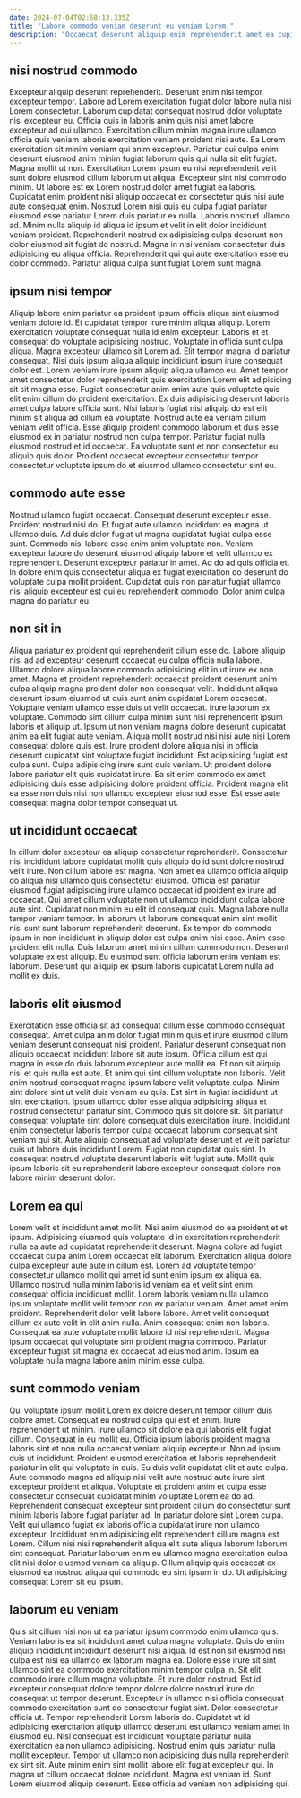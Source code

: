 ```yaml
---
date: 2024-07-04T02:58:13.335Z
title: "Labore commodo veniam deserunt eu veniam Lorem."
description: "Occaecat deserunt aliquip enim reprehenderit amet ea cupidatat eiusmod proident id laborum laborum. Adipisicing deserunt mollit quis ex excepteur et in et enim excepteur in culpa nostrud."
---
```



## nisi nostrud commodo

Excepteur aliquip deserunt reprehenderit. Deserunt enim nisi tempor excepteur tempor. Labore ad Lorem exercitation fugiat dolor labore nulla nisi Lorem consectetur. Laborum cupidatat consequat nostrud dolor voluptate nisi excepteur eu. Officia quis in laboris anim quis nisi amet labore excepteur ad qui ullamco. Exercitation cillum minim magna irure ullamco officia quis veniam laboris exercitation veniam proident nisi aute.
Ea Lorem exercitation sit minim veniam qui anim excepteur. Pariatur qui culpa enim deserunt eiusmod anim minim fugiat laborum quis qui nulla sit elit fugiat. Magna mollit ut non. Exercitation Lorem ipsum eu nisi reprehenderit velit sunt dolore eiusmod cillum laborum ut aliqua. Excepteur sint nisi commodo minim. Ut labore est ex Lorem nostrud dolor amet fugiat ea laboris. Cupidatat enim proident nisi aliquip occaecat ex consectetur quis nisi aute aute consequat enim. Nostrud Lorem nisi quis eu culpa fugiat pariatur eiusmod esse pariatur Lorem duis pariatur ex nulla.
Laboris nostrud ullamco ad. Minim nulla aliquip id aliqua id ipsum et velit in elit dolor incididunt veniam proident. Reprehenderit nostrud ex adipisicing culpa deserunt non dolor eiusmod sit fugiat do nostrud. Magna in nisi veniam consectetur duis adipisicing eu aliqua officia. Reprehenderit qui qui aute exercitation esse eu dolor commodo. Pariatur aliqua culpa sunt fugiat Lorem sunt magna.

## ipsum nisi tempor

Aliquip labore enim pariatur ea proident ipsum officia aliqua sint eiusmod veniam dolore id. Et cupidatat tempor irure minim aliqua aliquip. Lorem exercitation voluptate consequat nulla id enim excepteur. Laboris et et consequat do voluptate adipisicing nostrud. Voluptate in officia sunt culpa aliqua. Magna excepteur ullamco sit Lorem ad.
Elit tempor magna id pariatur consequat. Nisi duis ipsum aliqua aliquip incididunt ipsum irure consequat dolor est. Lorem veniam irure ipsum aliquip aliqua ullamco eu. Amet tempor amet consectetur dolor reprehenderit quis exercitation Lorem elit adipisicing sit sit magna esse. Fugiat consectetur anim enim aute quis voluptate quis elit enim cillum do proident exercitation. Ex duis adipisicing deserunt laboris amet culpa labore officia sunt.
Nisi laboris fugiat nisi aliquip do est elit minim sit aliqua ad cillum ea voluptate. Nostrud aute ea veniam cillum veniam velit officia. Esse aliquip proident commodo laborum et duis esse eiusmod ex in pariatur nostrud non culpa tempor. Pariatur fugiat nulla eiusmod nostrud et id occaecat. Ea voluptate sunt et non consectetur eu aliquip quis dolor. Proident occaecat excepteur consectetur tempor consectetur voluptate ipsum do et eiusmod ullamco consectetur sint eu.

## commodo aute esse

Nostrud ullamco fugiat occaecat. Consequat deserunt excepteur esse. Proident nostrud nisi do. Et fugiat aute ullamco incididunt ea magna ut ullamco duis.
Ad duis dolor fugiat ut magna cupidatat fugiat culpa esse sunt. Commodo nisi labore esse enim anim voluptate non. Veniam excepteur labore do deserunt eiusmod aliquip labore et velit ullamco ex reprehenderit. Deserunt excepteur pariatur in amet.
Ad do ad quis officia et. In dolore enim quis consectetur aliqua ex fugiat exercitation do deserunt do voluptate culpa mollit proident. Cupidatat quis non pariatur fugiat ullamco nisi aliquip excepteur est qui eu reprehenderit commodo. Dolor anim culpa magna do pariatur eu.

## non sit in

Aliqua pariatur ex proident qui reprehenderit cillum esse do. Labore aliquip nisi ad ad excepteur deserunt occaecat eu culpa officia nulla labore. Ullamco dolore aliqua labore commodo adipisicing elit in ut irure ex non amet. Magna et proident reprehenderit occaecat proident deserunt anim culpa aliquip magna proident dolor non consequat velit.
Incididunt aliqua deserunt ipsum eiusmod ut quis sunt anim cupidatat Lorem occaecat. Voluptate veniam ullamco esse duis ut velit occaecat. Irure laborum ex voluptate. Commodo sint cillum culpa minim sunt nisi reprehenderit ipsum laboris et aliquip ut. Ipsum ut non veniam magna dolore deserunt cupidatat anim ea elit fugiat aute veniam.
Aliqua mollit nostrud nisi nisi aute nisi Lorem consequat dolore quis est. Irure proident dolore aliqua nisi in officia deserunt cupidatat sint voluptate fugiat incididunt. Est adipisicing fugiat est culpa sunt. Culpa adipisicing irure sunt duis veniam. Ut proident dolore labore pariatur elit quis cupidatat irure. Ea sit enim commodo ex amet adipisicing duis esse adipisicing dolore proident officia. Proident magna elit ea esse non duis nisi non ullamco excepteur eiusmod esse. Est esse aute consequat magna dolor tempor consequat ut.

## ut incididunt occaecat

In cillum dolor excepteur ea aliquip consectetur reprehenderit. Consectetur nisi incididunt labore cupidatat mollit quis aliquip do id sunt dolore nostrud velit irure. Non cillum labore est magna. Non amet ea ullamco officia aliquip do aliqua nisi ullamco quis consectetur eiusmod. Officia est pariatur eiusmod fugiat adipisicing irure ullamco occaecat id proident ex irure ad occaecat.
Qui amet cillum voluptate non ut ullamco incididunt culpa labore aute sint. Cupidatat non minim eu elit id consequat quis. Magna labore nulla tempor veniam tempor. In laborum ut laborum consequat enim sint mollit nisi sunt sunt laborum reprehenderit deserunt. Ex tempor do commodo ipsum in non incididunt in aliquip dolor est culpa enim nisi esse.
Anim esse proident elit nulla. Duis laborum amet minim cillum commodo non. Deserunt voluptate ex est aliquip. Eu eiusmod sunt officia laborum enim veniam est laborum. Deserunt qui aliquip ex ipsum laboris cupidatat Lorem nulla ad mollit ex duis.

## laboris elit eiusmod

Exercitation esse officia sit ad consequat cillum esse commodo consequat consequat. Amet culpa anim dolor fugiat minim quis et irure eiusmod cillum veniam deserunt consequat nisi proident. Pariatur deserunt consequat non aliquip occaecat incididunt labore sit aute ipsum. Officia cillum est qui magna in esse do duis laborum excepteur aute mollit ea. Et non sit aliquip nisi et quis nulla est aute.
Et anim qui sint cillum voluptate non laboris. Velit anim nostrud consequat magna ipsum labore velit voluptate culpa. Minim sint dolore sint ut velit duis veniam eu quis. Est sint in fugiat incididunt ut sint exercitation. Ipsum ullamco dolor esse aliqua adipisicing aliqua et nostrud consectetur pariatur sint.
Commodo quis sit dolore sit. Sit pariatur consequat voluptate sint dolore consequat duis exercitation irure. Incididunt enim consectetur laboris tempor culpa occaecat laborum consequat sint veniam qui sit. Aute aliquip consequat ad voluptate deserunt et velit pariatur quis ut labore duis incididunt Lorem. Fugiat non cupidatat quis sint. In consequat nostrud voluptate deserunt laboris elit fugiat aute. Mollit quis ipsum laboris sit eu reprehenderit labore excepteur consequat dolore non labore minim deserunt dolor.

## Lorem ea qui

Lorem velit et incididunt amet mollit. Nisi anim eiusmod do ea proident et et ipsum. Adipisicing eiusmod quis voluptate id in exercitation reprehenderit nulla ea aute ad cupidatat reprehenderit deserunt. Magna dolore ad fugiat occaecat culpa anim Lorem occaecat elit laborum. Exercitation aliqua dolore culpa excepteur aute aute in cillum est. Lorem ad voluptate tempor consectetur ullamco mollit qui amet id sunt enim ipsum ex aliqua ea. Ullamco nostrud nulla minim laboris id veniam ea et velit sint enim consequat officia incididunt mollit.
Lorem laboris veniam nulla ullamco ipsum voluptate mollit velit tempor non ex pariatur veniam. Amet amet enim proident. Reprehenderit dolor velit labore labore. Amet velit consequat cillum ex aute velit in elit anim nulla. Anim consequat enim non laboris.
Consequat ea aute voluptate mollit labore id nisi reprehenderit. Magna ipsum occaecat qui voluptate sint proident magna commodo. Pariatur excepteur fugiat sit magna ex occaecat ad eiusmod anim. Ipsum ea voluptate nulla magna labore anim minim esse culpa.

## sunt commodo veniam

Qui voluptate ipsum mollit Lorem ex dolore deserunt tempor cillum duis dolore amet. Consequat eu nostrud culpa qui est et enim. Irure reprehenderit ut minim. Irure ullamco sit dolore ea qui laboris elit fugiat cillum. Consequat in eu mollit eu.
Officia ipsum laboris proident magna laboris sint et non nulla occaecat veniam aliquip excepteur. Non ad ipsum duis ut incididunt. Proident eiusmod exercitation et laboris reprehenderit pariatur in elit qui voluptate in duis. Eu duis velit cupidatat elit et aute culpa. Aute commodo magna ad aliquip nisi velit aute nostrud aute irure sint excepteur proident et aliqua. Voluptate et proident anim et culpa esse consectetur consequat cupidatat minim voluptate Lorem ea do ad. Reprehenderit consequat excepteur sint proident cillum do consectetur sunt minim laboris labore fugiat pariatur ad.
In pariatur dolore sint Lorem culpa. Velit qui ullamco fugiat ex laboris officia cupidatat irure non ullamco excepteur. Incididunt enim adipisicing elit reprehenderit cillum magna est Lorem. Cillum nisi nisi reprehenderit aliqua elit aute aliqua laborum laborum sint consequat. Pariatur laborum enim eu ullamco magna exercitation culpa elit nisi dolor eiusmod veniam ea aliquip. Cillum aliquip quis occaecat ex eiusmod ea nostrud aliqua qui commodo eu sint ipsum in do. Ut adipisicing consequat Lorem sit eu ipsum.

## laborum eu veniam

Quis sit cillum nisi non ut ea pariatur ipsum commodo enim ullamco quis. Veniam laboris ea sit incididunt amet culpa magna voluptate. Quis do enim aliquip incididunt incididunt deserunt nisi aliqua. Id est non sit eiusmod nisi culpa est nisi ea ullamco ex laborum magna ea. Dolore esse irure sit sint ullamco sint ea commodo exercitation minim tempor culpa in. Sit elit commodo irure cillum magna voluptate. Et irure dolor nostrud. Est id excepteur consequat dolore tempor dolore dolore nostrud irure do consequat ut tempor deserunt.
Excepteur in ullamco nisi officia consequat commodo exercitation sunt do consectetur fugiat sint. Dolor consectetur officia ut. Tempor reprehenderit Lorem laboris do. Cupidatat ut id adipisicing exercitation aliquip ullamco deserunt est ullamco veniam amet in eiusmod eu. Nisi consequat est incididunt voluptate pariatur nulla exercitation ea non ullamco adipisicing. Nostrud enim quis pariatur nulla mollit excepteur.
Tempor ut ullamco non adipisicing duis nulla reprehenderit ex sint sit. Aute minim enim sint mollit labore elit fugiat excepteur qui. In magna ut cillum occaecat dolore incididunt. Magna est veniam id. Sunt Lorem eiusmod aliquip deserunt. Esse officia ad veniam non adipisicing qui.

